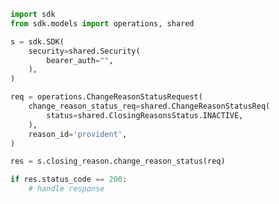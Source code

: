 <!-- Start SDK Example Usage -->
```python
import sdk
from sdk.models import operations, shared

s = sdk.SDK(
    security=shared.Security(
        bearer_auth="",
    ),
)

req = operations.ChangeReasonStatusRequest(
    change_reason_status_req=shared.ChangeReasonStatusReq(
        status=shared.ClosingReasonsStatus.INACTIVE,
    ),
    reason_id='provident',
)

res = s.closing_reason.change_reason_status(req)

if res.status_code == 200:
    # handle response
```
<!-- End SDK Example Usage -->